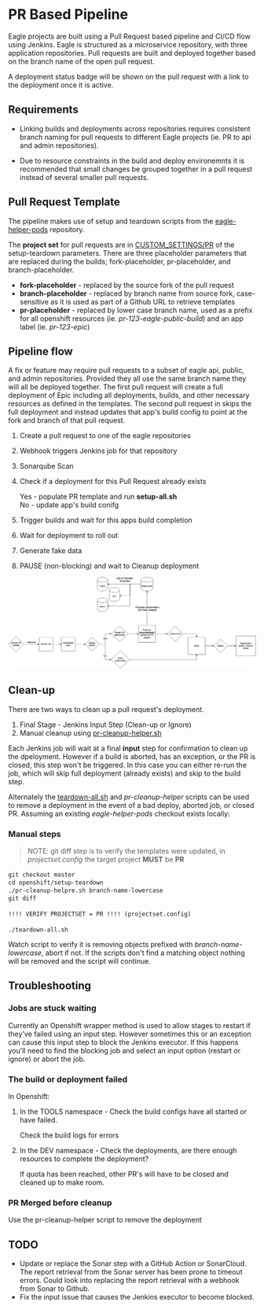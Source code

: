 # PR Based Pipeline

Eagle projects are built using a Pull Request based pipeline and CI/CD flow using Jenkins.
Eagle is structured as a microservice repository, with three application repositories. Pull requests are built
and deployed together based on the branch name of the open pull request. 

A deployment status badge will be shown on the pull request with a link to the deployment once it is active.

## Requirements

- Linking builds and deployments across repositories requires consistent branch naming for pull requests to different
Eagle projects (ie. PR to api and admin repositories).

- Due to resource constraints in the build and deploy environemnts it is recommended that small changes be grouped together 
in a pull request instead of several smaller pull requests.


## Pull Request Template

The pipeline makes use of setup and teardown scripts from the [eagle-helper-pods](https://github.com/bcgov/eagle-helper-pods) repository.

The **project set** for pull requests are in [CUSTOM_SETTINGS/PR](https://github.com/bcgov/eagle-helper-pods/tree/master/openshift/setup-teardown/params/CUSTOM_SETTINGS/PR)
of the setup-teardown parameters. There are three placeholder parameters that are replaced during the builds; fork-placeholder, pr-placeholder, and branch-placeholder.

- **fork-placeholder** - replaced by the source fork of the pull request
- **branch-placeholder** - replaced by branch name from source fork, case-sensitive as it is used as part of a Github URL to retrieve templates
- **pr-placeholder** - replaced by lower case branch name, used as a prefix for all openshift resources (ie. *pr-123-eagle-public-build*) and an app label (ie. *pr-123-epic*)

## Pipeline flow

A fix or feature may require pull requests to a subset of eagle api, public, and admin repositories. Provided they all use the same branch name they will all be deployed together. The first pull request will create a full deployment of Epic including all deployments, builds, and other necessary resources as defined in the templates. The second pull request in skips the full deployment and instead updates that app's build config to point at the fork and branch of that pull request.

1. Create a pull request to one of the eagle repositories
2. Webhook triggers Jenkins job for that repository
3. Sonarqube Scan
4. Check if a deployment for this Pull Request already exists

   Yes - populate PR template and run **setup-all.sh**  
   No - update app's build conifg 

5. Trigger builds and wait for this apps build completion
6. Wait for deployment to roll out
7. Generate fake data
8. PAUSE (non-blocking) and wait to Cleanup deployment

![alt text](images/eagle-pipeline.png "EPIC PR Pipeline Model")

## Clean-up

There are two ways to clean up a pull request's deployment.

1. Final Stage - Jenkins Input Step (Clean-up or Ignore)
2. Manual cleanup using [pr-cleanup-helper.sh](https://github.com/bcgov/eagle-helper-pods/blob/master/openshift/setup-teardown/pr-cleanup-helper.sh)

Each Jenkins job will wait at a final **input** step for confirmation to clean up the dpeloyment. However if a build is aborted, has an exception, or the PR is closed, this step won't be triggered. In this case you can either re-run the job, which will skip full deployment (already exists) and skip to the build step.

Alternately the [teardown-all.sh](https://github.com/bcgov/eagle-helper-pods/blob/master/openshift/setup-teardown/teardown-all.sh) and *pr-cleanup-helper* scripts can be used to remove a deployment in the event of a bad deploy, aborted job, or closed PR. Assuming an existing *eagle-helper-pods* checkout exists locally:

### Manual steps

> NOTE: git diff step is to verify the templates were updated, in *projectset.config* the target project **MUST** be **PR**

```
git checkout master
cd openshift/setup-teardown
./pr-cleanup-helpre.sh branch-name-lowercase
git diff

!!!! VERIFY PROJECTSET = PR !!!! (projectset.config)

./teardown-all.sh
```

Watch script to verify it is removing objects prefixed with *branch-name-lowercase*, abort if not. If the scripts don't find a matching object nothing will be removed and the script will continue.


## Troubleshooting

### Jobs are stuck waiting

Currently an Openshift wrapper method is used to allow stages to restart if they've failed using an input step. However sometimes this or an exception can cause this input step to block the Jenkins executor. If this happens you'll need to find the blocking job and select an input option (restart or ignore) or abort the job.

### The build or deployment failed

In Openshift:

1. In the TOOLS namespace - Check the build configs have all started or have failed.
   
   Check the build logs for errors

2. In the DEV namespace - Check the deployments, are there enough resources to complete the deployment?

   If quota has been reached, other PR's will have to be closed and cleaned up to make room.

### PR Merged before cleanup

Use the pr-cleanup-helper script to remove the deployment


## TODO

- Update or replace the Sonar step with a GitHub Action or SonarCloud. The report retrieval from the Sonar server has been prone to timeout errors. Could look into replacing the report retrieval with a webhook from Sonar to Github.
- Fix the input issue that causes the Jenkins executor to become blocked.
